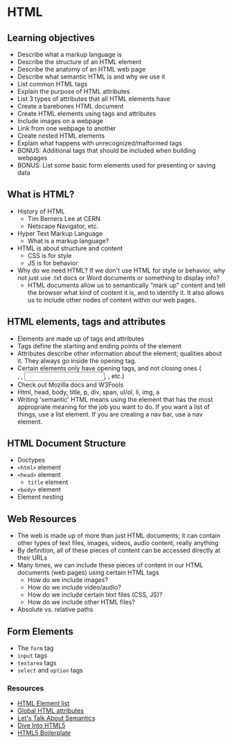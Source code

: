 # HTML

## Learning objectives
- Describe what a markup language is
- Describe the structure of an HTML element
- Describe the anatomy of an HTML web page
- Describe what semantic HTML is and why we use it
- List common HTML tags
- Explain the purpose of HTML attributes
- List 3 types of attributes that all HTML elements have
- Create a barebones HTML document
- Create HTML elements using tags and attributes
- Include images on a webpage
- Link from one webpage to another
- Create nested HTML elements
- Explain what happens with unrecognized/malformed tags
- BONUS: Additional tags that should be included when building webpages
- BONUS: List some basic form elements used for presenting or saving data

## What is HTML?
- History of HTML
    + Tim Berners Lee at CERN
    + Netscape Navigator, etc.
- Hyper Text Markup Language
    + What is a markup language?
- HTML is about structure and content
  - CSS is for style
  - JS is for behavior
- Why do we need HTML? If we don't use HTML for style or behavior, why not just use .txt docs or Word documents or something to display info?
  - HTML documents allow us to semantically "mark up" content and tell the browser what kind of content it is, and to identify it. It also allows us to include other nodes of content within our web pages.

## HTML elements, tags and attributes
- Elements are made up of tags and attributes
- Tags define the starting and ending points of the element
- Attributes describe other information about the element; qualities about it. They always go inside the opening tag.
- Certain elements only have opening tags, and not closing ones (<br>, <img>, <input>, <link>, etc.)
- Check out Mozilla docs and W3Fools
- Html, head, body, title, p, div, span, ul/ol, li, img, a
- Writing 'semantic' HTML means using the element that has the most appropriate meaning for the job you want to do. If you want a list of things, use a list element. If you are creating a nav bar, use a nav element.

## HTML Document Structure
- Doctypes
- `<html>` element
- `<head>` element
  + `title` element
- `<body>` element
- Element nesting

## Web Resources
- The web is made up of more than just HTML documents; it can contain other types of text files, images, videos, audio content, really anything
- By definition, all of these pieces of content can be accessed directly at their URLs
- Many times, we can include these pieces of content in our HTML documents (web pages) using certain HTML tags
  - How do we include images?
  - How do we include video/audio?
  - How do we include certain text files (CSS, JS)?
  - How do we include other HTML files?
- Absolute vs. relative paths

## Form Elements
  - The `form` tag
  - `input` tags
  - `textarea` tags
  - `select` and `option` tags

### Resources
- [HTML Element list](https://developer.mozilla.org/en-US/docs/Web/HTML/Element)
- [Global HTML attributes](https://developer.mozilla.org/en-US/docs/Web/HTML/Global_attributes)
- [Let's Talk About Semantics](http://html5doctor.com/lets-talk-about-semantics/)
- [Dive Into HTML5](http://diveintohtml5.info/)
- [HTML5 Boilerplate](https://html5boilerplate.com/)
